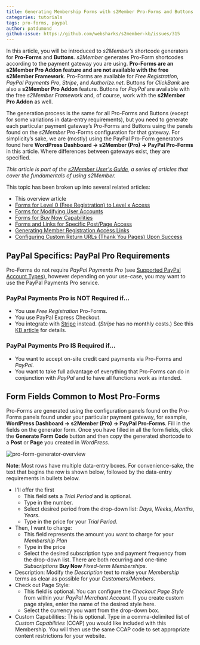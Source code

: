 ```yaml
---
title: Generating Membership Forms with s2Member Pro-Forms and Buttons (Overview)
categories: tutorials
tags: pro-forms, paypal
author: patdumond
github-issue: https://github.com/websharks/s2member-kb/issues/315
---
```


In this article, you will be introduced to *s2Member’s* shortcode generators for **Pro-Forms** and **Buttons**. *s2Member* generates Pro-Form shortcodes according to the payment gateway you are using. **Pro-Forms are an s2Member Pro Addon feature and are not available with the free s2Member Framework**. Pro-Forms are available for *Free Registration*, *PayPal Payments Pro*, *Stripe*, and *Authorize.net*. Buttons for *ClickBank* are also a **s2Member Pro Addon** feature. Buttons for *PayPal* are available with the free *s2Member Framework* and, of course, work with the **s2Member Pro Addon** as well.

The generation process is the same for all Pro-Forms and Buttons (except for some variations in data-entry requirements), but you need to generate each particular payment gateway’s Pro-Forms and Buttons using the panels found on the *s2Member* Pro-Forms configuration for that gateway. For simplicity’s sake, we are (mostly) using the PayPal Pro-Form generators found here **WordPress Dashboard → s2Member (Pro) → PayPal Pro-Forms** in this article. Where differences between gateways exist, they are specified.

*This article is part of the [s2Member User's Guide](http://s2member.com/kb/kb-tag/s2member-users-guide/), a series of articles that cover the fundamentals of using s2Member.*

This topic has been broken up into several related articles:

- This overview article 
- [Forms for Level 0 (Free Registration) to Level x Access](https://github.com/websharks/s2member-kb/issues/316)
- [Forms for Modifying User Accounts](https://github.com/websharks/s2member-kb/issues/317) 
- [Forms for Buy Now Capabilities](https://github.com/websharks/s2member-kb/issues/318)
- [Forms and Links for Specific Post/Page Access](https://github.com/websharks/s2member-kb/issues/319) 
- [Generating Member Registration Access Links](https://github.com/websharks/s2member-kb/issues/320)
- [Configuring Custom Return URLs (Thank You Pages) Upon Success](https://github.com/websharks/s2member-kb/issues/321)

## PayPal Specifics: PayPal Pro Requirements

Pro-Forms do not require *PayPal Payments Pro* (see [Supported PayPal Account Types](http://s2member.com/kb-article/supported-paypal-account-types/)), however depending on your use-case, you may want to use the PayPal Payments Pro service.

### PayPal Payments Pro is NOT Required if...

- You use *Free Registration* Pro-Forms. 
- You use PayPal Express Checkout.
- You integrate with [Stripe](https://stripe.com&sa=D&ust=1470238793505000&usg=AFQjCNGZ359MUl4EsyW0gTaFm8P1KNdWWQ) instead. (*Stripe* has no monthly costs.) See this [KB article](https://s2member.com/kb-article/does-s2member-integrate-w-stripe-bitcoin/) for details.

### PayPal Payments Pro IS Required if...

- You want to accept on-site credit card payments via Pro-Forms and *PayPal*.
- You want to take full advantage of everything that Pro-Forms can do in conjunction with *PayPal* and to have all functions work as intended.

## Form Fields Common to Most Pro-Forms

Pro-Forms are generated using the configuration panels found on the Pro-Forms panels found under your particular payment gateway, for example, **WordPress Dashboard → s2Member (Pro) → PayPal Pro-Forms**. Fill in the fields on the generator form. Once you have filled in all the form fields, click the **Generate Form Code** button and then copy the generated shortcode to a **Post** or **Page** you created in *WordPress*.

![pro-form-generator-overview](https://cloud.githubusercontent.com/assets/9320495/17376886/8aed7a14-5985-11e6-9ca0-f81eaf5da034.jpg)

**Note**: Most rows have multiple data-entry boxes. For convenience-sake, the text that begins the row is shown below, followed by the data-entry requirements in bullets below.

- I'll offer the first
     - This field sets a *Trial Period* and is optional.     
     - Type in the number.     
     - Select desired period from the drop-down list: *Days*, *Weeks*, *Months*, *Years*.
     - Type in the price for your *Trial Period*.
- Then, I want to charge:
     - This field represents the amount you want to charge for your *Membership Plan*
     - Type in the price
     - Select the desired subscription type and payment frequency from the drop-down list. There are both recurring and one-time *Subscriptions*  **Buy Now** *Fixed-term Memberships*. 
- Description: Modify the *Description* text to make your *Membership* terms as clear as possible for your *Customers/Members*.
- Check out Page Style:
     - This field is optional. You can configure the *Checkout Page Style* from within your *PayPal Merchant Account*. If you create custom page styles, enter the name of the desired style here. 
     - Select the currency you want from the drop-down box. 
- Custom Capabilities: This is optional. Type in a comma-delimited list of *Custom Capabilities* (CCAP) you would like included with this Membership. You will then use the same CCAP code to set appropriate content restrictions for your website.
